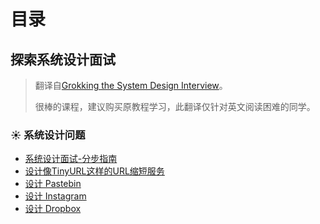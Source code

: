 # 目录



## 探索系统设计面试

> 翻译自[Grokking the System Design Interview](https://www.educative.io/courses/grokking-the-system-design-interview)。
>
> 很棒的课程，建议购买原教程学习，此翻译仅针对英文阅读困难的同学。

### ☀ 系统设计问题

* [系统设计面试-分步指南](<README (1).md>)
* [设计像TinyURL这样的URL缩短服务](xi-tong-she-ji-wen-ti/she-ji-xiang-tinyurl-zhe-yang-de-url-suo-duan-fu-wu.md)
* [设计 Pastebin](xi-tong-she-ji-wen-ti/she-ji-pastebin.md)
* [设计 Instagram](xi-tong-she-ji-wen-ti/she-ji-instagram.md)
* [设计 Dropbox](xi-tong-she-ji-wen-ti/she-ji-dropbox.md)
